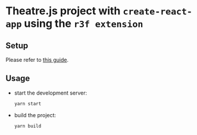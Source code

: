 # Theatre.js project with `create-react-app` using the `r3f extension`

## Setup

Please refer to [this guide](../README.md#testing-the-configurations-locally).

## Usage

- start the development server:
  ```sh
  yarn start
  ```
- build the project:
  ```sh
  yarn build
  ```
